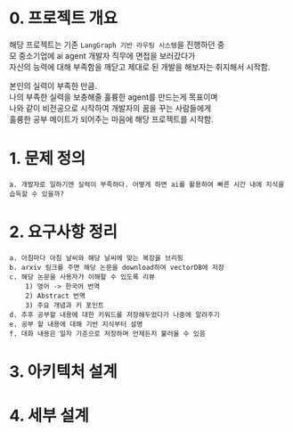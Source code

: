 # 0. 프로젝트 개요
해당 프로젝트는 기존 `LangGraph 기반 라우팅 시스템`을 진행하던 중  
모 중소기업에 ai agent 개발자 직무에 면접을 보러갔다가   
자신의 능력에 대해 부족함을 깨닫고 제대로 된 개발을 해보자는 취지해서 시작함.  

본인의 실력이 부족한 만큼.  
나의 부족한 실력을 보충해줄 훌륭한 agent를 만드는게 목표이며  
나와 같이 비전공으로 시작하여 개발자의 꿈을 꾸는 사람들에게  
훌륭한 공부 메이트가 되어주는 마음에 해당 프로젝트를 시작함.



# 1. 문제 정의
    a. 개발자로 일하기엔 실력이 부족하다. 어떻게 하면 ai를 활용하여 빠른 시간 내에 지식을 습득할 수 있을까?

# 2. 요구사항 정리
    a. 아침마다 아침 날씨와 해당 날씨에 맞는 복장을 브리핑
    b. arxiv 링크를 주면 해당 논문을 download하여 vectorDB에 저장
    c. 해당 논문을 사용자가 이해할 수 있도록 리뷰
        1) 영어 -> 한국어 번역
        2) Abstract 번역
        3) 주요 개념과 키 포인트
    d. 추후 공부할 내용에 대한 키워드를 저장해두었다가 나중에 알려주기
    e. 공부 할 내용에 대해 기반 지식부터 설명
    f. 대화 내용은 일자 기준으로 저장하며 언제든지 불러올 수 있음


# 3. 아키텍처 설계


# 4. 세부 설계


